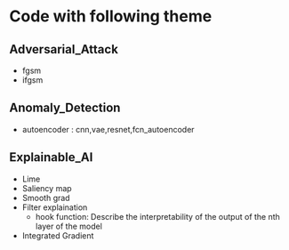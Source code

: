 # Code with following theme
## Adversarial_Attack
* fgsm
* ifgsm
## Anomaly_Detection
* autoencoder : cnn,vae,resnet,fcn_autoencoder
## Explainable_AI
* Lime
* Saliency map
* Smooth grad
* Filter explaination
    *  hook function: Describe the interpretability of the output of the nth layer of the model
* Integrated Gradient